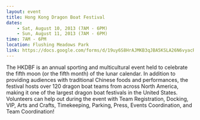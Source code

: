 ```yaml
---
layout: event
title: Hong Kong Dragon Boat Festival
dates:
    - Sat, August 10, 2013 (7AM - 6PM)
    - Sun, August 11, 2013 (7AM - 6PM)
time: 7AM - 6PM
location: Flushing Meadows Park
link: https://docs.google.com/forms/d/19uy6S8HrAJMKB3qJBA5KSLA26N6vyacRN5cJIa79zk8
---
```

The HKDBF is an annual sporting and multicultural event held to celebrate the fifth moon (or the fifth month) of the lunar calendar. In addition to providing audiences with traditional Chinese foods and performances, the festival hosts over 120 dragon boat teams from across North America, making it one of the largest dragon boat festivals in the United States. Volunteers can help out during the event with Team Registration, Docking, VIP, Arts and Crafts, Timekeeping, Parking, Press, Events Coordination, and Team Coordination!

